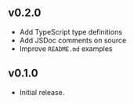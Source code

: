 ## v0.2.0

- Add TypeScript type definitions
- Add JSDoc comments on source
- Improve `README.md` examples

## v0.1.0

- Initial release.
